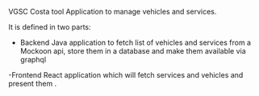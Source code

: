 VGSC Costa tool
Application to manage vehicles and services.

It is defined in two parts:
- Backend
Java application to fetch list of vehicles and services from a Mockoon api, store them in a database and make them available via graphql

-Frontend
React application which will fetch services and vehicles and present them .
